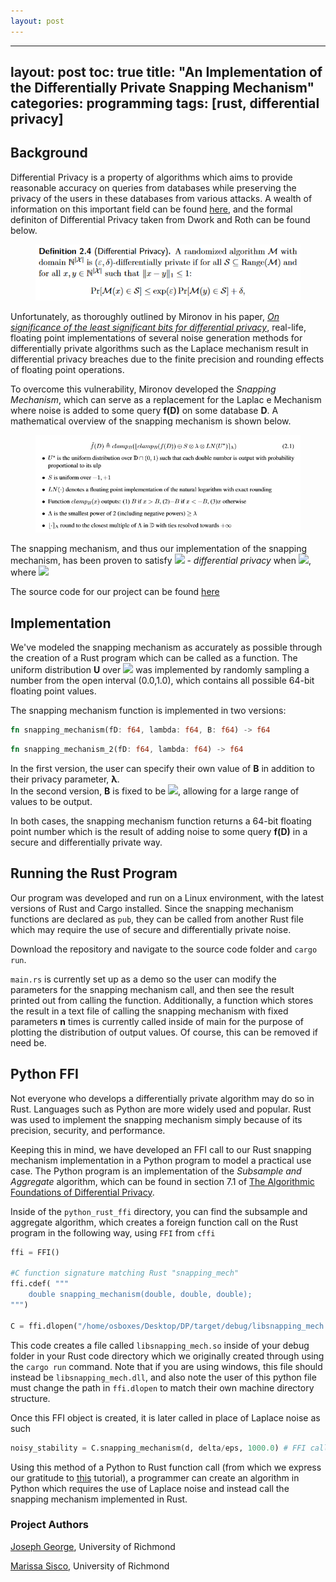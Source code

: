 ```yaml
---
layout: post
---
```


---
layout: post
toc: true
title: "An Implementation of the Differentially Private Snapping Mechanism"
categories: programming
tags: [rust, differential privacy]
---

## Background

Differential Privacy is a property of algorithms which aims to provide reasonable accuracy on queries from databases while preserving
the privacy of the users in these databases from various attacks.  A wealth of information on this important field can be found
[here](https://www.cis.upenn.edu/~aaroth/Papers/privacybook.pdf), and the formal definiton of Differential Privacy taken from 
Dwork and Roth can be found below.

<figure>
    <img src="../img/diff_priv.PNG">
</figure>

Unfortunately, as thoroughly outlined by Mironov in his paper, [*On significance of the least significant bits for differential
privacy*](https://www.microsoft.com/en-us/research/publication/on-significance-of-the-least-significant-bits-for-differential-privacy/), 
real-life, floating point implementations of several noise generation methods for differentially private algorithms such as 
the Laplace mechanism result in differential privacy breaches due to the finite precision and rounding effects of floating 
point operations.

To overcome this vulnerability, Mironov developed the *Snapping Mechanism*, which can serve as a replacement for the Laplac
e Mechanism where noise is added to some query **f(D)** on some database **D**.  A mathematical overview of the snapping mechanism
is shown below.

<figure>
    <img src="../img/sm.PNG">
</figure>

The snapping mechanism, and thus our implementation of the snapping mechanism, has been proven to satisfy
<img src="http://latex.codecogs.com/svg.latex?1/\lambda+2^{-49}\mathrm{B}/\lambda" border="0"/> - *differential privacy* when
<img src="http://latex.codecogs.com/svg.latex?\lambda<\mathrm{B}<2^{46}\lambda" border="0"/>, 
where <img src="http://latex.codecogs.com/svg.latex?\lambda=\Delta/\epsilon}" border="0"/>

The source code for our project can be found [here](https://github.com/jjgccg/DP-Snapping-Mech)

## Implementation

We've modeled the snapping mechanism as accurately as possible through the creation of a Rust program which can be called as
a function.  The uniform distribution **U** over <img src="http://latex.codecogs.com/svg.latex?\mathrm{D}\cap(0,1)" border="0"/>
was implemented by randomly sampling a number from the open interval (0.0,1.0), which contains all possible 64-bit floating point
values.

The snapping mechanism function is implemented in two versions:

```rust
fn snapping_mechanism(fD: f64, lambda: f64, B: f64) -> f64
```
```rust
fn snapping_mechanism_2(fD: f64, lambda: f64) -> f64
```

In the first version, the user can specify their own value of **B** in addition to their privacy parameter, **λ**.  
In the second version, **B** is fixed to be <img src="http://latex.codecogs.com/svg.latex?\lambda\cdot2^{45}" border="0"/>, allowing for a large range of values to be output.

In both cases, the snapping mechanism function returns a 64-bit floating point number which is the result of adding noise to 
some query **f(D)** in a secure and differentially private way.

## Running the Rust Program

Our program was developed and run on a Linux environment, with the latest versions of Rust and Cargo installed.  Since the snapping
mechanism functions are declared as ```pub```, they can be called from another Rust file which may require the use of secure and
differentially private noise.

Download the repository and navigate to the source code folder and ```cargo run```.

```main.rs``` is currently set up as a demo so the user can modify the parameters for the snapping mechanism call, and then see the
result printed out from calling the function.  Additionally, a function which stores the result in a text file of calling the
snapping mechanism with fixed parameters **n** times is currently called inside of main for the purpose of plotting the
distribution of output values.  Of course, this can be removed if need be.

## Python FFI

Not everyone who develops a differentially private algorithm may do so in Rust.  Languages such as Python are more widely used and
popular.  Rust was used to implement the snapping mechanism simply because of its precision, security, and performance.

Keeping this in mind, we have developed an FFI call to our Rust snapping mechanism implementation in a Python program to model
a practical use case.  The Python program is an implementation of the *Subsample and Aggregate* algorithm, which can be found in
section 7.1 of [The Algorithmic Foundations of Differential Privacy](https://www.cis.upenn.edu/~aaroth/Papers/privacybook.pdf).

Inside of the ```python_rust_ffi``` directory, you can find the subsample and aggregate algorithm, which creates a foreign function
call on the Rust program in the following way, using ```FFI``` from ```cffi```

```python
ffi = FFI()

#C function signature matching Rust "snapping_mech"
ffi.cdef( """
    double snapping_mechanism(double, double, double);
""")

C = ffi.dlopen("/home/osboxes/Desktop/DP/target/debug/libsnapping_mech.so")
```

This code creates a file called ```libsnapping_mech.so``` inside of your debug folder in your Rust code directory which we originally
created through using the ```cargo run``` command.  Note that if you are using windows, this file should instead
be ```libsnapping_mech.dll```, and also note the user of this python file must change the path in ```ffi.dlopen``` to match their
own machine directory structure.

Once this FFI object is created, it is later called in place of Laplace noise as such

```python
noisy_stability = C.snapping_mechanism(d, delta/eps, 1000.0) # FFI call to rust snapping_mechanism
```

Using this method of a Python to Rust function call (from which we express our gratitude to
[this](https://bheisler.github.io/post/calling-rust-in-python/) tutorial), a programmer can create an algorithm in Python which
requires the use of Laplace noise and instead call the snapping mechanism implemented in Rust.

### Project Authors

[Joseph George](jge9@protonmail.ch), University of Richmond

[Marissa Sisco](marissa.sisco@richmond.edu), University of Richmond
